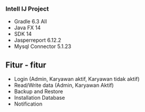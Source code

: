 ### Intell IJ Project

- Gradle 6.3 All
- Java FX 14
- SDK 14
- Jasperreport 6.12.2
- Mysql Connector 5.1.23

## Fitur - fitur
- Login (Admin, Karyawan aktif, Karyawan tidak aktif)
- Read/Write data (Admin, Karyawan Aktif)
- Backup and Restore
- Installation Database
- Notification